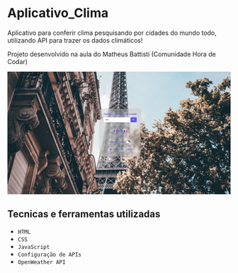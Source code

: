 # Aplicativo_Clima

Aplicativo para conferir clima pesquisando por cidades do mundo todo, utilizando API para trazer os dados climáticos! 

Projeto desenvolvido na aula do Matheus Battisti (Comunidade Hora de Codar)

![Aplicativo_Clima](img/paris.jpg)

## Tecnicas e ferramentas utilizadas
 
- ``HTML``
- ``CSS``
- ``JavaScript`` 
- ``Configuração de APIs`` 
- ``OpenWeather API`` 

